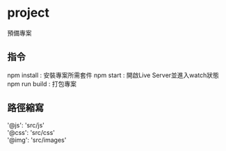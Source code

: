 # project
預備專案

## 指令
npm install : 安裝專案所需套件
npm start : 開啟Live Server並進入watch狀態  
npm run build : 打包專案

## 路徑縮寫

'@js': 'src/js'  
'@css': 'src/css'  
'@img': 'src/images'  
